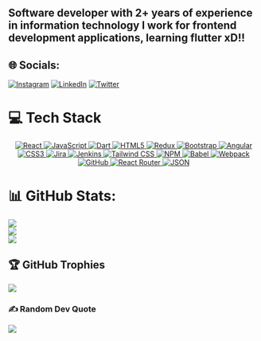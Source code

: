 <h2>Software developer with 2+ years of experience in information technology I work for frontend development applications, learning flutter xD!! </h2>


## 🌐 Socials:
[![Instagram](https://img.shields.io/badge/Instagram-%23E4405F.svg?logo=Instagram&logoColor=white)](https://instagram.com/anand_gadagin_) [![LinkedIn](https://img.shields.io/badge/LinkedIn-%230077B5.svg?logo=linkedin&logoColor=white)](https://linkedin.com/in/https://www.linkedin.com/in/anand-gadagin-6a8a96184/) [![Twitter](https://img.shields.io/badge/Twitter-%231DA1F2.svg?logo=Twitter&logoColor=white)](https://twitter.com/Anandsg_) 

# 💻 Tech Stack

<p align="center">
  <a href="https://reactjs.org/" target="_blank">
    <img src="https://img.shields.io/badge/React-%2320232a.svg?style=for-the-badge&logo=react&logoColor=%2361DAFB" alt="React">
  </a>
  <a href="https://developer.mozilla.org/en-US/docs/Web/JavaScript" target="_blank">
    <img src="https://img.shields.io/badge/JavaScript-%23323330.svg?style=for-the-badge&logo=javascript&logoColor=%23F7DF1E" alt="JavaScript">
  </a>
  <a href="https://dart.dev/" target="_blank">
    <img src="https://img.shields.io/badge/Dart-%230175C2.svg?style=for-the-badge&logo=dart&logoColor=white" alt="Dart">
  </a>
  <a href="https://developer.mozilla.org/en-US/docs/Web/HTML" target="_blank">
    <img src="https://img.shields.io/badge/HTML5-%23E34F26.svg?style=for-the-badge&logo=html5&logoColor=white" alt="HTML5">
  </a>
  <a href="https://redux.js.org/" target="_blank">
    <img src="https://img.shields.io/badge/Redux-%23593d88.svg?style=for-the-badge&logo=redux&logoColor=white" alt="Redux">
  </a>
  <a href="https://getbootstrap.com/" target="_blank">
    <img src="https://img.shields.io/badge/Bootstrap-%23563D7C.svg?style=for-the-badge&logo=bootstrap&logoColor=white" alt="Bootstrap">
  </a>
  <a href="https://angular.io/" target="_blank">
    <img src="https://img.shields.io/badge/Angular-%23DD0031.svg?style=for-the-badge&logo=angular&logoColor=white" alt="Angular">
  </a>
  <a href="https://developer.mozilla.org/en-US/docs/Web/CSS" target="_blank">
    <img src="https://img.shields.io/badge/CSS3-%231572B6.svg?style=for-the-badge&logo=css3&logoColor=white" alt="CSS3">
  </a>
  <a href="https://www.atlassian.com/software/jira" target="_blank">
    <img src="https://img.shields.io/badge/Jira-%230A0FFF.svg?style=for-the-badge&logo=jira&logoColor=white" alt="Jira">
  </a>
  <a href="https://www.jenkins.io/" target="_blank">
    <img src="https://img.shields.io/badge/Jenkins-%232C5263.svg?style=for-the-badge&logo=jenkins&logoColor=white" alt="Jenkins">
  </a>
  <a href="https://tailwindcss.com/" target="_blank">
    <img src="https://img.shields.io/badge/Tailwind%20CSS-%2338B2AC.svg?style=for-the-badge&logo=tailwind-css&logoColor=white" alt="Tailwind CSS">
  </a>
  <a href="https://www.npmjs.com/" target="_blank">
    <img src="https://img.shields.io/badge/NPM-%23CB3837.svg?style=for-the-badge&logo=npm&logoColor=white" alt="NPM">
  </a>
  <a href="https://babeljs.io/" target="_blank">
    <img src="https://img.shields.io/badge/Babel-%23F9DC3E.svg?style=for-the-badge&logo=babel&logoColor=white" alt="Babel">
  </a>
  <a href="https://webpack.js.org/" target="_blank">
    <img src="https://img.shields.io/badge/Webpack-%238DD6F9.svg?style=for-the-badge&logo=webpack&logoColor=white" alt="Webpack">
  </a>
  <a href="https://github.com/" target="_blank">
    <img src="https://img.shields.io/badge/GitHub-%23121011.svg?style=for-the-badge&logo=github&logoColor=white" alt="GitHub">
  </a>
  <a href="https://reactrouter.com/" target="_blank">
    <img src="https://img.shields.io/badge/React%20Router-%2300D8FF.svg?style=for-the-badge&logo=react-router&logoColor=white" alt="React Router">
  </a>
  <a href="https://www.json.org/json-en.html" target="_blank">
    <img src="https://img.shields.io/badge/JSON-%23000000.svg?style=for-the-badge&logo=json&logoColor=white" alt="JSON">
  </a>
</p>

# 📊 GitHub Stats:
![](https://github-readme-stats.vercel.app/api?username=Anandsg&theme=city_light&hide_border=false&include_all_commits=false&count_private=true)<br/>
![](https://github-readme-streak-stats.herokuapp.com/?user=Anandsg&theme=city_light&hide_border=false)<br/>
![](https://github-readme-stats.vercel.app/api/top-langs/?username=Anandsg&theme=city_light&hide_border=false&include_all_commits=false&count_private=true&layout=compact)

## 🏆 GitHub Trophies
![](https://github-profile-trophy.vercel.app/?username=Anandsg&theme=radical&no-frame=false&no-bg=true&margin-w=4)

### ✍️ Random Dev Quote
![](https://quotes-github-readme.vercel.app/api?type=horizontal&theme=dark)

<!-- Proudly created with GPRM ( https://gprm.itsvg.in ) -->
